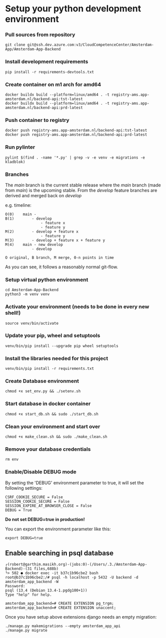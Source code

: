 # Setup your python development environment

### Pull sources from repository 
    git clone git@ssh.dev.azure.com:v3/CloudCompetenceCenter/Amsterdam-App/Amsterdam-App-Backend

### Install development requirements
    pip install -r requirements-devtools.txt

### Create container on m1 arch for amd64
    
    docker buildx build --platform=linux/amd64 . -t registry-ams.app-amsterdam.nl/backend-api:tst-latest
    docker buildx build --platform=linux/amd64 . -t registry-ams.app-amsterdam.nl/backend-api:prd-latest

### Push container to registry

    docker push registry-ams.app-amsterdam.nl/backend-api:tst-latest
    docker push registry-ams.app-amsterdam.nl/backend-api:prd-latest

### Run pylinter

    pylint $(find . -name '*.py' | grep -v -e venv -e migrations -e kladblok)

### Branches
The _main_ branch is the current stable release where the _main_ branch (made from _main_) is the upcoming
stable. From the _develop_ feature branches are derived and merged back on _develop_

e.g. timeline:

    O(0)    main -
    B(1)        - develop
                    - feature x  
                    - feature y
    M(2)        - develop + feature x
                    - feature y
    M(3)        - develop + feature x + feature y
    M(4)    main - new develop
                - develop
                
    O original, B branch, M merge, 0-n points in time
    
As you can see, it follows a reasonably normal git-flow.
                  
### Setup virtual python environment
    cd Amsterdam-App-Backend
    python3 -m venv venv
 
### Activate your environment (needs to be done in every new shell!)
    source venv/bin/activate
 
### Update your pip, wheel and setuptools
    venv/bin/pip install --upgrade pip wheel setuptools
 
### Install the libraries needed for this project
    venv/bin/pip install -r requirements.txt

### Create Database environment
    chmod +x set_env.py && ./setenv.sh

### Start database in docker container
    chmod +x start_db.sh && sudo ./start_db.sh

### Clean your environment and start over
    chmod +x make_clean.sh && sudo ./make_clean.sh

### Remove your database credentials
    rm env

### Enable/Disable DEBUG mode

By setting the 'DEBUG' environment parameter to true, it will set the following settings:

    CSRF_COOKIE_SECURE = False
    SESSION_COOKIE_SECURE = False
    SESSION_EXPIRE_AT_BROWSER_CLOSE = False
    DEBUG = True

**Do not set DEBUG=true in production!**

You can export the environment parameter like this:

    export DEBUG=true

## Enable searching in psql database

    ┌(robert@garthim.masikh.org)-(jobs:0)-(/Users/.3./Amsterdam-App-Backend)-(31 files,688b)
    └> 502 ● docker exec -it b37c1b96cbe2 bash
    root@b37c1b96cbe2:/# psql -h localhost -p 5432 -U backend -d amsterdam_app_backend -W
    Password: 
    psql (13.4 (Debian 13.4-1.pgdg100+1))
    Type "help" for help.
    
    amsterdam_app_backend=# CREATE EXTENSION pg_trgm;
    amsterdam_app_backend=# CREATE EXTENSION unaccent;

Once you have setup above extensions django needs an empty migration: 

    ./manage.py makemigrations --empty amsterdam_app_api
    ./manage.py migrate

